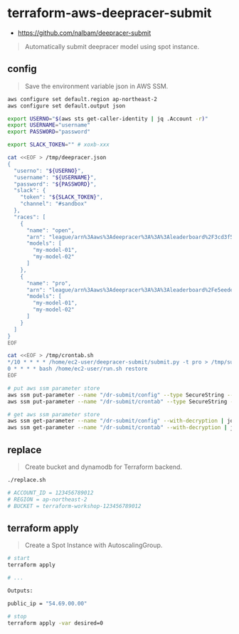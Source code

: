 # terraform-aws-deepracer-submit

* <https://github.com/nalbam/deepracer-submit>

> Automatically submit deepracer model using spot instance.

## config

> Save the environment variable json in AWS SSM.

```bash
aws configure set default.region ap-northeast-2
aws configure set default.output json

export USERNO="$(aws sts get-caller-identity | jq .Account -r)"
export USERNAME="username"
export PASSWORD="password"

export SLACK_TOKEN="" # xoxb-xxx

cat <<EOF > /tmp/deepracer.json
{
  "userno": "${USERNO}",
  "username": "${USERNAME}",
  "password": "${PASSWORD}",
  "slack": {
    "token": "${SLACK_TOKEN}",
    "channel": "#sandbox"
  },
  "races": [
    {
      "name": "open",
      "arn": "league/arn%3Aaws%3Adeepracer%3A%3A%3Aleaderboard%2F3cd3f5fa-a1e8-434a-a099-e15ba5b426c4",
      "models": [
        "my-model-01",
        "my-model-02"
      ]
    },
    {
      "name": "pro",
      "arn": "league/arn%3Aaws%3Adeepracer%3A%3A%3Aleaderboard%2Fe5eedeec-7a74-411d-a83e-895666b36af7",
      "models": [
        "my-model-01",
        "my-model-02"
      ]
    }
  ]
}
EOF

cat <<EOF > /tmp/crontab.sh
*/10 * * * * /home/ec2-user/deepracer-submit/submit.py -t pro > /tmp/submit.log 2>&1
0 * * * * bash /home/ec2-user/run.sh restore
EOF

# put aws ssm parameter store
aws ssm put-parameter --name "/dr-submit/config" --type SecureString --overwrite --value file:///tmp/deepracer.json | jq .
aws ssm put-parameter --name "/dr-submit/crontab" --type SecureString --overwrite --value file:///tmp/crontab.sh | jq .

# get aws ssm parameter store
aws ssm get-parameter --name "/dr-submit/config" --with-decryption | jq .Parameter.Value -r
aws ssm get-parameter --name "/dr-submit/crontab" --with-decryption | jq .Parameter.Value -r
```

## replace

> Create bucket and dynamodb for Terraform backend.

```bash
./replace.sh

# ACCOUNT_ID = 123456789012
# REGION = ap-northeast-2
# BUCKET = terraform-workshop-123456789012
```

## terraform apply

> Create a Spot Instance with AutoscalingGroup.

```bash
# start
terraform apply

# ...

Outputs:

public_ip = "54.69.00.00"

# stop
terraform apply -var desired=0
```
